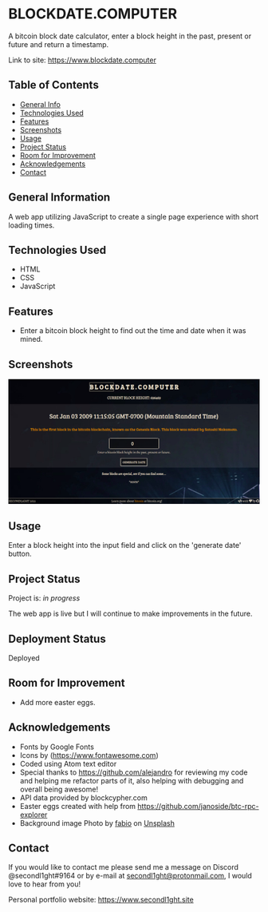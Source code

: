 # BLOCKDATE.COMPUTER

A bitcoin block date calculator, enter a block height in the past, present or future and return a timestamp.

Link to site: <https://www.blockdate.computer>

## Table of Contents

-   [General Info](#general-information)
-   [Technologies Used](#technologies-used)
-   [Features](#features)
-   [Screenshots](#screenshots)
-   [Usage](#usage)
-   [Project Status](#project-status)
-   [Room for Improvement](#room-for-improvement)
-   [Acknowledgements](#acknowledgements)
-   [Contact](#contact)

## General Information

A web app utilizing JavaScript to create a single page experience with short loading times.

## Technologies Used

-   HTML
-   CSS
-   JavaScript

## Features

-   Enter a bitcoin block height to find out the time and date when it was mined.

## Screenshots

![screenshot](./images/screenshot.png)

## Usage

Enter a block height into the input field and click on the 'generate date' button.

## Project Status

Project is: _in progress_

The web app is live but I will continue to make improvements in the future.

## Deployment Status

Deployed

## Room for Improvement

-   Add more easter eggs.

## Acknowledgements

-   Fonts by Google Fonts
-   Icons by (<https://www.fontawesome.com>)
-   Coded using Atom text editor
-   Special thanks to <https://github.com/alejandro> for reviewing my code and helping me refactor parts of it, also helping with debugging and overall being awesome!
-   API data provided by blockcypher.com
-   Easter eggs created with help from https://github.com/janoside/btc-rpc-explorer
-   Background image Photo by <a href="https://unsplash.com/@fabioha?utm_source=unsplash&utm_medium=referral&utm_content=creditCopyText">fabio</a> on <a href="https://unsplash.com/s/photos/bitcoin?utm_source=unsplash&utm_medium=referral&utm_content=creditCopyText">Unsplash</a>
  
## Contact

If you would like to contact me please send me a message on Discord @secondl1ght#9164 or by e-mail at secondl1ght@protonmail.com, I would love to hear from you!

Personal portfolio website: <https://www.secondl1ght.site>
